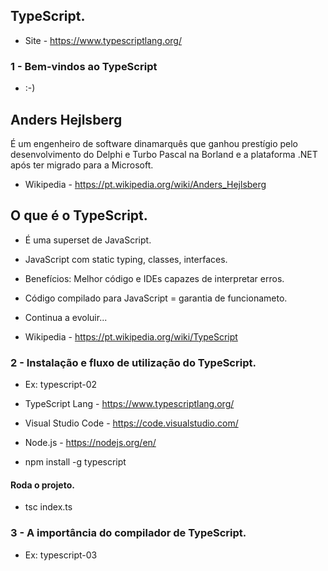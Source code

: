 ## TypeScript.
- Site - https://www.typescriptlang.org/

### 1 - Bem-vindos ao TypeScript
- :-)

## Anders Hejlsberg

É um engenheiro de software dinamarquês que ganhou prestígio pelo desenvolvimento do Delphi e Turbo Pascal na Borland e a plataforma .NET após ter migrado para a Microsoft.

- Wikipedia - https://pt.wikipedia.org/wiki/Anders_Hejlsberg

## O que é o TypeScript.
- É uma superset de JavaScript.
- JavaScript com static typing, classes, interfaces.
- Benefícios: Melhor código e IDEs capazes de interpretar erros.
- Código compilado para JavaScript = garantia de funcionameto.
- Continua a evoluir...

- Wikipedia - https://pt.wikipedia.org/wiki/TypeScript


### 2 - Instalação e fluxo de utilização do TypeScript.
- Ex: typescript-02
- TypeScript Lang - https://www.typescriptlang.org/
- Visual Studio Code - https://code.visualstudio.com/
- Node.js - https://nodejs.org/en/

- npm install -g typescript

#### Roda o projeto.
- tsc index.ts

### 3 - A importância do compilador de TypeScript.
- Ex: typescript-03


















